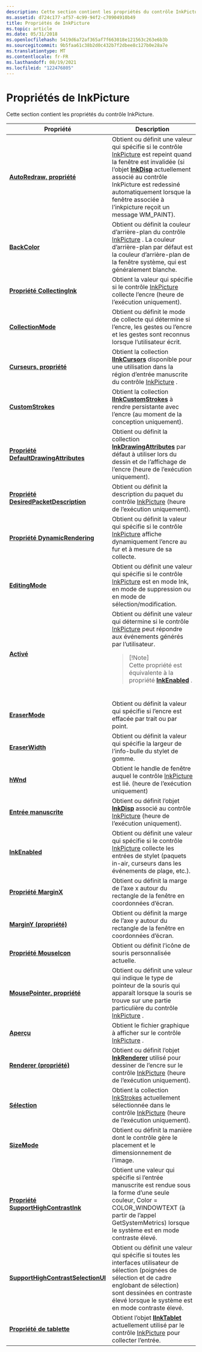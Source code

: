 ```yaml
---
description: Cette section contient les propriétés du contrôle InkPicture.
ms.assetid: d724c177-af57-4c99-94f2-c70904910b49
title: Propriétés de InkPicture
ms.topic: article
ms.date: 05/31/2018
ms.openlocfilehash: 5419d6a72af365af7f663018e121563c263e6b3b
ms.sourcegitcommit: 9b5faa61c38b2d0c432b7f2dbee8c127b0e28a7e
ms.translationtype: MT
ms.contentlocale: fr-FR
ms.lasthandoff: 08/19/2021
ms.locfileid: "122476805"
---
```

# <a name="inkpicture-properties"></a>Propriétés de InkPicture

Cette section contient les propriétés du contrôle InkPicture.




| Propriété | Description | 
|----------|-------------|
| <a href="/windows/desktop/api/msinkaut/nf-msinkaut-iinkpicture-get_autoredraw"><strong>AutoRedraw, propriété</strong></a> | Obtient ou définit une valeur qui spécifie si le contrôle <a href="inkpicture-control-reference.md">InkPicture</a> est repeint quand la fenêtre est invalidée (si l’objet <a href="inkdisp-class.md"><strong>InkDisp</strong></a> actuellement associé au contrôle InkPicture est redessiné automatiquement lorsque la fenêtre associée à l’inkpicture reçoit un message WM_PAINT).<br /> | 
| <a href="/windows/desktop/api/msinkaut/nf-msinkaut-iinkpicture-get_backcolor"><strong>BackColor</strong></a> | Obtient ou définit la couleur d’arrière-plan du contrôle <a href="inkpicture-control-reference.md">InkPicture</a> . La couleur d’arrière-plan par défaut est la couleur d’arrière-plan de la fenêtre système, qui est généralement blanche.<br /> | 
| <a href="/windows/desktop/api/msinkaut/nf-msinkaut-iinkpicture-get_collectingink"><strong>Propriété CollectingInk</strong></a> | Obtient la valeur qui spécifie si le contrôle <a href="inkpicture-control-reference.md">InkPicture</a> collecte l’encre (heure de l’exécution uniquement).<br /> | 
| <a href="/windows/desktop/api/msinkaut/nf-msinkaut-iinkpicture-get_collectionmode"><strong>CollectionMode</strong></a> | Obtient ou définit le mode de collecte qui détermine si l’encre, les gestes ou l’encre et les gestes sont reconnus lorsque l’utilisateur écrit.<br /> | 
| <a href="/windows/desktop/api/msinkaut/nf-msinkaut-iinkpicture-get_cursors"><strong>Curseurs, propriété</strong></a> | Obtient la collection <a href="/windows/desktop/api/msinkaut/nn-msinkaut-iinkcursors"><strong>IInkCursors</strong></a> disponible pour une utilisation dans la région d’entrée manuscrite du contrôle <a href="inkpicture-control-reference.md">InkPicture</a> .<br /> | 
| <a href="/previous-versions/windows/desktop/legacy/ms703274(v=vs.85)"><strong>CustomStrokes</strong></a> | Obtient la collection <a href="/windows/desktop/api/msinkaut/nn-msinkaut-iinkcustomstrokes"><strong>IInkCustomStrokes</strong></a> à rendre persistante avec l’encre (au moment de la conception uniquement).<br /> | 
| <a href="/windows/desktop/api/msinkaut/nf-msinkaut-iinkpicture-get_defaultdrawingattributes"><strong>Propriété DefaultDrawingAttributes</strong></a> | Obtient ou définit la collection <a href="inkdrawingattributes-class.md"><strong>InkDrawingAttributes</strong></a> par défaut à utiliser lors du dessin et de l’affichage de l’encre (heure de l’exécution uniquement).<br /> | 
| <a href="/windows/desktop/api/msinkaut/nf-msinkaut-iinkpicture-get_desiredpacketdescription"><strong>Propriété DesiredPacketDescription</strong></a> | Obtient ou définit la description du paquet du contrôle <a href="inkpicture-control-reference.md">InkPicture</a> (heure de l’exécution uniquement).<br /> | 
| <a href="/windows/desktop/api/msinkaut/nf-msinkaut-iinkpicture-get_dynamicrendering"><strong>Propriété DynamicRendering</strong></a> | Obtient ou définit la valeur qui spécifie si le contrôle <a href="inkpicture-control-reference.md">InkPicture</a> affiche dynamiquement l’encre au fur et à mesure de sa collecte.<br /> | 
| <a href="/windows/desktop/api/msinkaut/nf-msinkaut-iinkpicture-get_editingmode"><strong>EditingMode</strong></a> | Obtient ou définit une valeur qui spécifie si le contrôle <a href="inkpicture-control-reference.md">InkPicture</a> est en mode Ink, en mode de suppression ou en mode de sélection/modification.<br /> | 
| <a href="/windows/desktop/api/msinkaut/nf-msinkaut-iinkpicture-get_enabled"><strong>Activé</strong></a> | Obtient ou définit une valeur qui détermine si le contrôle <a href="inkpicture-control-reference.md">InkPicture</a> peut répondre aux événements générés par l’utilisateur.<br /><blockquote>[!Note]<br />Cette propriété est équivalente à la propriété <a href="/windows/desktop/api/msinkaut/nf-msinkaut-iinkpicture-get_inkenabled"><strong>InkEnabled</strong></a> .</blockquote><br /> | 
| <a href="/windows/desktop/api/msinkaut/nf-msinkaut-iinkpicture-get_erasermode"><strong>EraserMode</strong></a> | Obtient ou définit la valeur qui spécifie si l’encre est effacée par trait ou par point.<br /> | 
| <a href="/windows/desktop/api/msinkaut/nf-msinkaut-iinkpicture-get_eraserwidth"><strong>EraserWidth</strong></a> | Obtient ou définit la valeur qui spécifie la largeur de l’info-bulle du stylet de gomme.<br /> | 
| <a href="/windows/desktop/api/msinkaut/nf-msinkaut-iinkpicture-get_hwnd"><strong>hWnd</strong></a> | Obtient le handle de fenêtre auquel le contrôle <a href="inkpicture-control-reference.md">InkPicture</a> est lié. (heure de l’exécution uniquement)<br /> | 
| <a href="/windows/desktop/api/msinkaut/nf-msinkaut-iinkpicture-get_ink"><strong>Entrée manuscrite</strong></a> | Obtient ou définit l’objet <a href="inkdisp-class.md"><strong>InkDisp</strong></a> associé au contrôle <a href="inkpicture-control-reference.md">InkPicture</a> (heure de l’exécution uniquement).<br /> | 
| <a href="/windows/desktop/api/msinkaut/nf-msinkaut-iinkpicture-get_inkenabled"><strong>InkEnabled</strong></a> | Obtient ou définit une valeur qui spécifie si le contrôle <a href="inkpicture-control-reference.md">InkPicture</a> collecte les entrées de stylet (paquets in-air, curseurs dans les événements de plage, etc.).<br /> | 
| <a href="/windows/desktop/api/msinkaut/nf-msinkaut-iinkpicture-get_marginx"><strong>Propriété MarginX</strong></a> | Obtient ou définit la marge de l’axe x autour du rectangle de la fenêtre en coordonnées d’écran.<br /> | 
| <a href="/windows/desktop/api/msinkaut/nf-msinkaut-iinkpicture-get_marginy"><strong>MarginY (propriété)</strong></a> | Obtient ou définit la marge de l’axe y autour du rectangle de la fenêtre en coordonnées d’écran.<br /> | 
| <a href="/windows/desktop/api/msinkaut/nf-msinkaut-iinkpicture-get_mouseicon"><strong>Propriété MouseIcon</strong></a> | Obtient ou définit l’icône de souris personnalisée actuelle.<br /> | 
| <a href="/windows/desktop/api/msinkaut/nf-msinkaut-iinkpicture-get_mousepointer"><strong>MousePointer, propriété</strong></a> | Obtient ou définit une valeur qui indique le type de pointeur de la souris qui apparaît lorsque la souris se trouve sur une partie particulière du contrôle <a href="inkpicture-control-reference.md">InkPicture</a> .<br /> | 
| <a href="/windows/desktop/api/msinkaut/nf-msinkaut-iinkpicture-get_picture"><strong>Aperçu</strong></a> | Obtient le fichier graphique à afficher sur le contrôle <a href="inkpicture-control-reference.md">InkPicture</a> .<br /> | 
| <a href="/windows/desktop/api/msinkaut/nf-msinkaut-iinkpicture-get_renderer"><strong>Renderer (propriété)</strong></a> | Obtient ou définit l’objet <a href="inkrenderer-class.md"><strong>InkRenderer</strong></a> utilisé pour dessiner de l’encre sur le contrôle <a href="inkpicture-control-reference.md">InkPicture</a> (heure de l’exécution uniquement).<br /> | 
| <a href="/windows/desktop/api/msinkaut/nf-msinkaut-iinkpicture-get_selection"><strong>Sélection</strong></a> | Obtient la collection <a href="/previous-versions/windows/desktop/legacy/ms703293(v=vs.85)">InkStrokes</a> actuellement sélectionnée dans le contrôle <a href="inkpicture-control-reference.md">InkPicture</a> (heure de l’exécution uniquement).<br /> | 
| <a href="/windows/desktop/api/msinkaut/nf-msinkaut-iinkpicture-get_sizemode"><strong>SizeMode</strong></a> | Obtient ou définit la manière dont le contrôle gère le placement et le dimensionnement de l’image.<br /> | 
| <a href="/windows/desktop/api/msinkaut/nf-msinkaut-iinkpicture-get_supporthighcontrastink"><strong>Propriété SupportHighContrastInk</strong></a> | Obtient une valeur qui spécifie si l’entrée manuscrite est rendue sous la forme d’une seule couleur, Color = COLOR_WINDOWTEXT (à partir de l’appel GetSystemMetrics) lorsque le système est en mode contraste élevé.<br /> | 
| <a href="/windows/desktop/api/msinkaut/nf-msinkaut-iinkpicture-get_supporthighcontrastselectionui"><strong>SupportHighContrastSelectionUI</strong></a> | Obtient ou définit une valeur qui spécifie si toutes les interfaces utilisateur de sélection (poignées de sélection et de cadre englobant de sélection) sont dessinées en contraste élevé lorsque le système est en mode contraste élevé.<br /> | 
| <a href="/windows/desktop/api/msinkaut/nf-msinkaut-iinkpicture-get_tablet"><strong>Propriété de tablette</strong></a> | Obtient l’objet <a href="/windows/desktop/api/msinkaut/nn-msinkaut-iinktablet"><strong>IInkTablet</strong></a> actuellement utilisé par le contrôle <a href="inkpicture-control-reference.md">InkPicture</a> pour collecter l’entrée.<br /> | 




 

